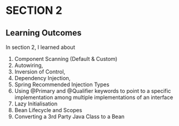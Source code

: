 # SECTION 2

## Learning Outcomes

In section 2, I learned about 
   1. Component Scanning (Default & Custom) 
   2. Autowiring, 
   3. Inversion of Control, 
   4. Dependency Injection,
   5. Spring Recommended Injection Types
   6. Using @Primary and @Qualifier keywords to point to a specific implementation among multiple implementations of an interface
   7. Lazy Initialisation
   8. Bean Lifecycle and Scopes
   9. Converting a 3rd Party Java Class to a Bean
